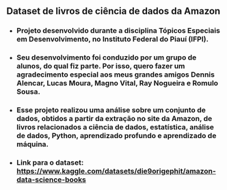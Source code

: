 ## Dataset de livros de ciência de dados da Amazon

- ### Projeto desenvolvido durante a disciplina Tópicos Especiais em Desenvolvimento, no Instituto Federal do Piauí (IFPI).

- ### Seu desenvolvimento foi conduzido por um grupo de alunos, do qual fiz parte. Por isso, quero fazer um agradecimento especial aos meus grandes amigos Dennis Alencar, Lucas Moura, Magno Vital, Ray Nogueira e Romulo Sousa.

- ### Esse projeto realizou uma análise sobre um conjunto de dados, obtidos a partir da extração no site da Amazon, de livros relacionados a ciência de dados, estatística, análise de dados, Python, aprendizado profundo e aprendizado de máquina.

- ### Link para o dataset: https://www.kaggle.com/datasets/die9origephit/amazon-data-science-books
